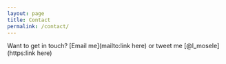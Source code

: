 ```yaml
---
layout: page
title: Contact
permalink: /contact/
---
```


Want to get in touch? [Email me](mailto:link here) or tweet me [@l_mosele](https:link here)
